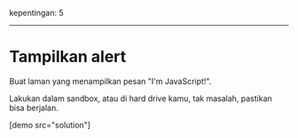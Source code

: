kepentingan: 5

---

# Tampilkan alert

Buat laman yang menampilkan pesan "I'm JavaScript!".

Lakukan dalam sandbox, atau di hard drive kamu, tak masalah, pastikan bisa berjalan.

[demo src="solution"]

